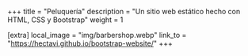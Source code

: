 +++
title = "Peluquería"
description = "Un sitio web estático hecho con HTML, CSS y Bootstrap"
weight = 1

[extra]
local_image = "img/barbershop.webp"
link_to = "https://hectavi.github.io/bootstrap-website/"
+++
